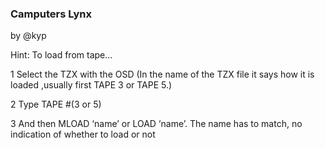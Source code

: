 ### Camputers Lynx

by @kyp 

Hint: 
To load from tape...

1 Select the TZX with the OSD (In the name of the TZX file it says how it is loaded ,usually first TAPE 3 or TAPE 5.)

2 Type TAPE #(3 or 5)

3 And then MLOAD ‘name’ or LOAD ‘name’. The name has to match, no indication of whether to load or not
